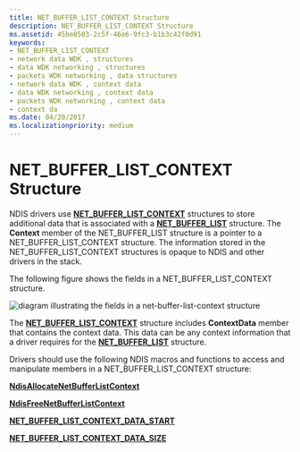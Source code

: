 ```yaml
---
title: NET_BUFFER_LIST_CONTEXT Structure
description: NET_BUFFER_LIST_CONTEXT Structure
ms.assetid: 45be8503-2c5f-46e6-9fc3-b1b3c42f0d91
keywords:
- NET_BUFFER_LIST_CONTEXT
- network data WDK , structures
- data WDK networking , structures
- packets WDK networking , data structures
- network data WDK , context data
- data WDK networking , context data
- packets WDK networking , context data
- context da
ms.date: 04/20/2017
ms.localizationpriority: medium
---
```


# NET\_BUFFER\_LIST\_CONTEXT Structure





NDIS drivers use [**NET\_BUFFER\_LIST\_CONTEXT**](/windows-hardware/drivers/ddi/ndis/ns-ndis-_net_buffer_list_context) structures to store additional data that is associated with a [**NET\_BUFFER\_LIST**](/windows-hardware/drivers/ddi/ndis/ns-ndis-_net_buffer_list) structure. The **Context** member of the NET\_BUFFER\_LIST structure is a pointer to a NET\_BUFFER\_LIST\_CONTEXT structure. The information stored in the NET\_BUFFER\_LIST\_CONTEXT structures is opaque to NDIS and other drivers in the stack.

The following figure shows the fields in a NET\_BUFFER\_LIST\_CONTEXT structure.

![diagram illustrating the fields in a net\-buffer\-list\-context structure](images/netbufferlistcontext.png)

The [**NET\_BUFFER\_LIST\_CONTEXT**](/windows-hardware/drivers/ddi/ndis/ns-ndis-_net_buffer_list_context) structure includes **ContextData** member that contains the context data. This data can be any context information that a driver requires for the [**NET\_BUFFER\_LIST**](/windows-hardware/drivers/ddi/ndis/ns-ndis-_net_buffer_list) structure.

Drivers should use the following NDIS macros and functions to access and manipulate members in a NET\_BUFFER\_LIST\_CONTEXT structure:

[**NdisAllocateNetBufferListContext**](/windows-hardware/drivers/ddi/ndis/nf-ndis-ndisallocatenetbufferlistcontext)

[**NdisFreeNetBufferListContext**](/windows-hardware/drivers/ddi/ndis/nf-ndis-ndisfreenetbufferlistcontext)

[**NET\_BUFFER\_LIST\_CONTEXT\_DATA\_START**](/windows-hardware/drivers/ddi/ndis/nf-ndis-net_buffer_list_context_data_start)

[**NET\_BUFFER\_LIST\_CONTEXT\_DATA\_SIZE**](/windows-hardware/drivers/ddi/ndis/nf-ndis-net_buffer_list_context_data_size)

 

